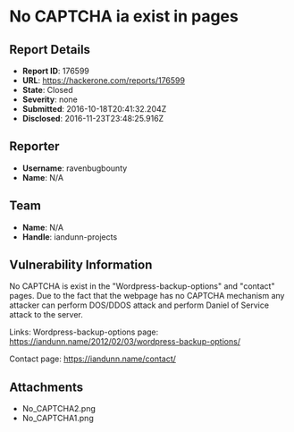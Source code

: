 # No CAPTCHA ia exist in pages

## Report Details
- **Report ID**: 176599
- **URL**: https://hackerone.com/reports/176599
- **State**: Closed
- **Severity**: none
- **Submitted**: 2016-10-18T20:41:32.204Z
- **Disclosed**: 2016-11-23T23:48:25.916Z

## Reporter
- **Username**: ravenbugbounty
- **Name**: N/A

## Team
- **Name**: N/A
- **Handle**: iandunn-projects

## Vulnerability Information
No CAPTCHA is exist in the "Wordpress-backup-options" and "contact" pages.
Due to the fact that the webpage has no CAPTCHA mechanism any attacker can perform DOS/DDOS attack and perform Daniel of Service attack to the server.

Links:
Wordpress-backup-options page:
https://iandunn.name/2012/02/03/wordpress-backup-options/


Contact page:
https://iandunn.name/contact/


## Attachments
- No_CAPTCHA2.png
- No_CAPTCHA1.png
